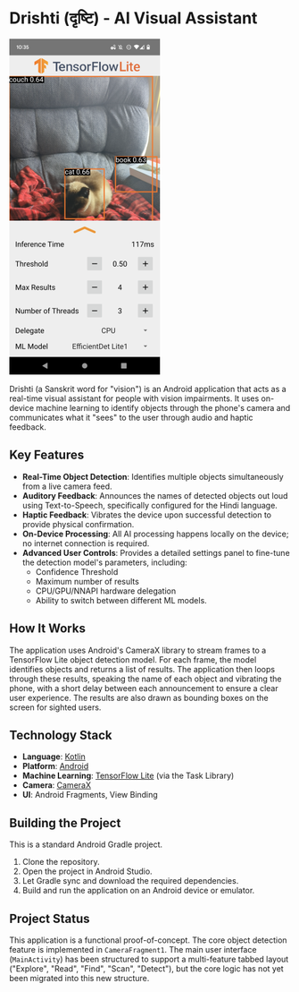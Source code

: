 # Drishti (दृष्टि) - AI Visual Assistant

![App Screenshot](screenshot1.png)

Drishti (a Sanskrit word for "vision") is an Android application that acts as a real-time visual assistant for people with vision impairments. It uses on-device machine learning to identify objects through the phone's camera and communicates what it "sees" to the user through audio and haptic feedback.

## Key Features

-   **Real-Time Object Detection**: Identifies multiple objects simultaneously from a live camera feed.
-   **Auditory Feedback**: Announces the names of detected objects out loud using Text-to-Speech, specifically configured for the Hindi language.
-   **Haptic Feedback**: Vibrates the device upon successful detection to provide physical confirmation.
-   **On-Device Processing**: All AI processing happens locally on the device; no internet connection is required.
-   **Advanced User Controls**: Provides a detailed settings panel to fine-tune the detection model's parameters, including:
    -   Confidence Threshold
    -   Maximum number of results
    -   CPU/GPU/NNAPI hardware delegation
    -   Ability to switch between different ML models.

## How It Works

The application uses Android's CameraX library to stream frames to a TensorFlow Lite object detection model. For each frame, the model identifies objects and returns a list of results. The application then loops through these results, speaking the name of each object and vibrating the phone, with a short delay between each announcement to ensure a clear user experience. The results are also drawn as bounding boxes on the screen for sighted users.

## Technology Stack

-   **Language**: [Kotlin](https://kotlinlang.org/)
-   **Platform**: [Android](https://www.android.com/)
-   **Machine Learning**: [TensorFlow Lite](https://www.tensorflow.org/lite) (via the Task Library)
-   **Camera**: [CameraX](https://developer.android.com/training/camerax)
-   **UI**: Android Fragments, View Binding

## Building the Project

This is a standard Android Gradle project.

1.  Clone the repository.
2.  Open the project in Android Studio.
3.  Let Gradle sync and download the required dependencies.
4.  Build and run the application on an Android device or emulator.

## Project Status

This application is a functional proof-of-concept. The core object detection feature is implemented in `CameraFragment1`. The main user interface (`MainActivity`) has been structured to support a multi-feature tabbed layout ("Explore", "Read", "Find", "Scan", "Detect"), but the core logic has not yet been migrated into this new structure.